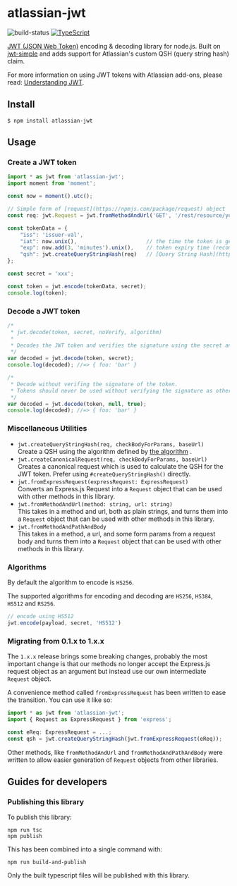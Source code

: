 # atlassian-jwt

![build-status](https://bitbucket-badges.atlassian.io/badge/atlassian/atlassian-jwt-js.svg) 
[![TypeScript](https://badges.frapsoft.com/typescript/code/typescript.svg?v=101)](https://github.com/ellerbrock/typescript-badges/)

[JWT (JSON Web Token)](http://self-issued.info/docs/draft-jones-json-web-token.html) encoding & decoding 
library for node.js. Built on [jwt-simple](https://github.com/hokaccha/node-jwt-simple) and adds support 
for Atlassian's custom QSH (query string hash) claim.

For more information on using JWT tokens with Atlassian add-ons, please read: 
[Understanding JWT](https://developer.atlassian.com/cloud/jira/platform/understanding-jwt/).

## Install

    $ npm install atlassian-jwt

## Usage

### Create a JWT token

```typescript
import * as jwt from 'atlassian-jwt';
import moment from 'moment';

const now = moment().utc();

// Simple form of [request](https://npmjs.com/package/request) object
const req: jwt.Request = jwt.fromMethodAndUrl('GET', '/rest/resource/you/want');

const tokenData = {
    "iss": 'issuer-val',
    "iat": now.unix(),                      // the time the token is generated
    "exp": now.add(3, 'minutes').unix(),    // token expiry time (recommend 3 minutes after issuing)
    "qsh": jwt.createQueryStringHash(req)   // [Query String Hash](https://developer.atlassian.com/cloud/jira/platform/understanding-jwt/#a-name-qsh-a-creating-a-query-string-hash)
};

const secret = 'xxx';

const token = jwt.encode(tokenData, secret);
console.log(token);
```

### Decode a JWT token

```javascript
/*
 * jwt.decode(token, secret, noVerify, algorithm)
 *
 * Decodes the JWT token and verifies the signature using the secret and algorithm. Algorithm defaults to HS256.
 */
var decoded = jwt.decode(token, secret);
console.log(decoded); //=> { foo: 'bar' }

/*
 * Decode without verifing the signature of the token.
 * Tokens should never be used without verifying the signature as otherwise payload trust cannot be established.
 */
var decoded = jwt.decode(token, null, true);
console.log(decoded); //=> { foo: 'bar' }
```

### Miscellaneous Utilities

 - `jwt.createQueryStringHash(req, checkBodyForParams, baseUrl)`  
   Create a QSH using the algorithm defined by [the algorithm](https://developer.atlassian.com/static/connect/docs/latest/concepts/understanding-jwt.html#qsh) .
 - `jwt.createCanonicalRequest(req, checkBodyForParams, baseUrl)`  
   Creates a canonical request which is used to calculate the QSH for the JWT token. Prefer using `#createQueryStringHash()` directly.
 - `jwt.fromExpressRequest(expressRequest: ExpressRequest)`  
   Converts an Express.js Request into a `Request` object that can be used with other methods in this library.
 - `jwt.fromMethodAndUrl(method: string, url: string)`  
   This takes in a method and url, both as plain strings, and turns them into a `Request` object that can be used with other methods in this library.
 - `jwt.fromMethodAndPathAndBody`  
   This takes in a method, a url, and some form params from a request body and turns them into a `Request` object that can be used with other methods in this library.

### Algorithms

By default the algorithm to encode is `HS256`.

The supported algorithms for encoding and decoding are `HS256`, `HS384`, `HS512` and `RS256`.

```javascript
// encode using HS512
jwt.encode(payload, secret, 'HS512')
```

### Migrating from 0.1.x to 1.x.x

The `1.x.x` release brings some breaking changes, probably the most important change is that our methods no longer
accept the Express.js request object as an argument but instead use our own intermediate `Request` object.

A convenience method called `fromExpressRequest` has been written to ease the transition. You can use it like so:

```typescript
import * as jwt from 'atlassian-jwt';
import { Request as ExpressRequest } from 'express';

const eReq: ExpressRequest = ...;
const qsh = jwt.createQueryStringHash(jwt.fromExpressRequest(eReq));
```

Other methods, like `fromMethodAndUrl` and `fromMethodAndPathAndBody` were written to allow easier generation of
`Request` objects from other libraries.

## Guides for developers

### Publishing this library

To publish this library:

    npm run tsc
    npm publish

This has been combined into a single command with:

    npm run build-and-publish

Only the built typescript files will be published with this library.